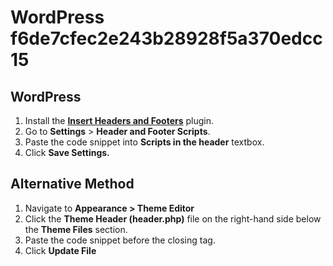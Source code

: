 # WordPress f6de7cfec2e243b28928f5a370edcc15

## WordPress

1. Install the [**Insert Headers and Footers**](https://tr.wordpress.org/plugins/insert-headers-and-footers/) plugin.
2. Go to **Settings** > **Header and Footer Scripts**.
3. Paste the code snippet into **Scripts in the header** textbox.
4. Click **Save Settings.**

## **Alternative Method**

1. Navigate to **Appearance > Theme Editor**
2. Click the **Theme Header (header.php)** file on the right-hand side below the **Theme Files** section.
3. Paste the code snippet before the closing  tag.
4. Click **Update File**
